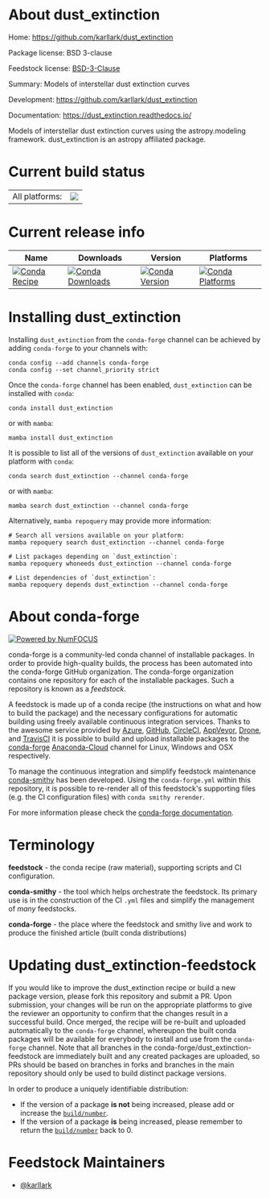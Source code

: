 About dust_extinction
=====================

Home: https://github.com/karllark/dust_extinction

Package license: BSD 3-clause

Feedstock license: [BSD-3-Clause](https://github.com/conda-forge/dust_extinction-feedstock/blob/main/LICENSE.txt)

Summary: Models of interstellar dust extinction curves

Development: https://github.com/karllark/dust_extinction

Documentation: https://dust_extinction.readthedocs.io/

Models of interstellar dust extinction curves using the
astropy.modeling framework.  dust_extinction is an
astropy affiliated package.


Current build status
====================


<table><tr><td>All platforms:</td>
    <td>
      <a href="https://dev.azure.com/conda-forge/feedstock-builds/_build/latest?definitionId=6314&branchName=main">
        <img src="https://dev.azure.com/conda-forge/feedstock-builds/_apis/build/status/dust_extinction-feedstock?branchName=main">
      </a>
    </td>
  </tr>
</table>

Current release info
====================

| Name | Downloads | Version | Platforms |
| --- | --- | --- | --- |
| [![Conda Recipe](https://img.shields.io/badge/recipe-dust_extinction-green.svg)](https://anaconda.org/conda-forge/dust_extinction) | [![Conda Downloads](https://img.shields.io/conda/dn/conda-forge/dust_extinction.svg)](https://anaconda.org/conda-forge/dust_extinction) | [![Conda Version](https://img.shields.io/conda/vn/conda-forge/dust_extinction.svg)](https://anaconda.org/conda-forge/dust_extinction) | [![Conda Platforms](https://img.shields.io/conda/pn/conda-forge/dust_extinction.svg)](https://anaconda.org/conda-forge/dust_extinction) |

Installing dust_extinction
==========================

Installing `dust_extinction` from the `conda-forge` channel can be achieved by adding `conda-forge` to your channels with:

```
conda config --add channels conda-forge
conda config --set channel_priority strict
```

Once the `conda-forge` channel has been enabled, `dust_extinction` can be installed with `conda`:

```
conda install dust_extinction
```

or with `mamba`:

```
mamba install dust_extinction
```

It is possible to list all of the versions of `dust_extinction` available on your platform with `conda`:

```
conda search dust_extinction --channel conda-forge
```

or with `mamba`:

```
mamba search dust_extinction --channel conda-forge
```

Alternatively, `mamba repoquery` may provide more information:

```
# Search all versions available on your platform:
mamba repoquery search dust_extinction --channel conda-forge

# List packages depending on `dust_extinction`:
mamba repoquery whoneeds dust_extinction --channel conda-forge

# List dependencies of `dust_extinction`:
mamba repoquery depends dust_extinction --channel conda-forge
```


About conda-forge
=================

[![Powered by
NumFOCUS](https://img.shields.io/badge/powered%20by-NumFOCUS-orange.svg?style=flat&colorA=E1523D&colorB=007D8A)](https://numfocus.org)

conda-forge is a community-led conda channel of installable packages.
In order to provide high-quality builds, the process has been automated into the
conda-forge GitHub organization. The conda-forge organization contains one repository
for each of the installable packages. Such a repository is known as a *feedstock*.

A feedstock is made up of a conda recipe (the instructions on what and how to build
the package) and the necessary configurations for automatic building using freely
available continuous integration services. Thanks to the awesome service provided by
[Azure](https://azure.microsoft.com/en-us/services/devops/), [GitHub](https://github.com/),
[CircleCI](https://circleci.com/), [AppVeyor](https://www.appveyor.com/),
[Drone](https://cloud.drone.io/welcome), and [TravisCI](https://travis-ci.com/)
it is possible to build and upload installable packages to the
[conda-forge](https://anaconda.org/conda-forge) [Anaconda-Cloud](https://anaconda.org/)
channel for Linux, Windows and OSX respectively.

To manage the continuous integration and simplify feedstock maintenance
[conda-smithy](https://github.com/conda-forge/conda-smithy) has been developed.
Using the ``conda-forge.yml`` within this repository, it is possible to re-render all of
this feedstock's supporting files (e.g. the CI configuration files) with ``conda smithy rerender``.

For more information please check the [conda-forge documentation](https://conda-forge.org/docs/).

Terminology
===========

**feedstock** - the conda recipe (raw material), supporting scripts and CI configuration.

**conda-smithy** - the tool which helps orchestrate the feedstock.
                   Its primary use is in the construction of the CI ``.yml`` files
                   and simplify the management of *many* feedstocks.

**conda-forge** - the place where the feedstock and smithy live and work to
                  produce the finished article (built conda distributions)


Updating dust_extinction-feedstock
==================================

If you would like to improve the dust_extinction recipe or build a new
package version, please fork this repository and submit a PR. Upon submission,
your changes will be run on the appropriate platforms to give the reviewer an
opportunity to confirm that the changes result in a successful build. Once
merged, the recipe will be re-built and uploaded automatically to the
`conda-forge` channel, whereupon the built conda packages will be available for
everybody to install and use from the `conda-forge` channel.
Note that all branches in the conda-forge/dust_extinction-feedstock are
immediately built and any created packages are uploaded, so PRs should be based
on branches in forks and branches in the main repository should only be used to
build distinct package versions.

In order to produce a uniquely identifiable distribution:
 * If the version of a package **is not** being increased, please add or increase
   the [``build/number``](https://docs.conda.io/projects/conda-build/en/latest/resources/define-metadata.html#build-number-and-string).
 * If the version of a package **is** being increased, please remember to return
   the [``build/number``](https://docs.conda.io/projects/conda-build/en/latest/resources/define-metadata.html#build-number-and-string)
   back to 0.

Feedstock Maintainers
=====================

* [@karllark](https://github.com/karllark/)

